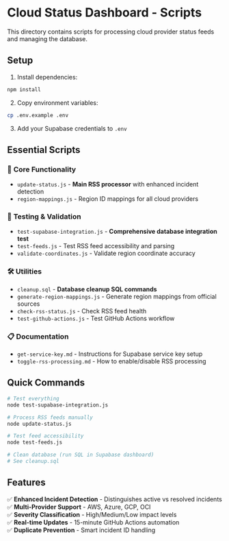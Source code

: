 # Cloud Status Dashboard - Scripts

This directory contains scripts for processing cloud provider status feeds and managing the database.

## Setup

1. Install dependencies:
```bash
npm install
```

2. Copy environment variables:
```bash
cp .env.example .env
```

3. Add your Supabase credentials to `.env`

## Essential Scripts

### 🚀 **Core Functionality**
- `update-status.js` - **Main RSS processor** with enhanced incident detection
- `region-mappings.js` - Region ID mappings for all cloud providers

### 🧪 **Testing & Validation**
- `test-supabase-integration.js` - **Comprehensive database integration test**
- `test-feeds.js` - Test RSS feed accessibility and parsing
- `validate-coordinates.js` - Validate region coordinate accuracy

### 🛠️ **Utilities**
- `cleanup.sql` - **Database cleanup SQL commands**
- `generate-region-mappings.js` - Generate region mappings from official sources
- `check-rss-status.js` - Check RSS feed health
- `test-github-actions.js` - Test GitHub Actions workflow

### 📋 **Documentation**
- `get-service-key.md` - Instructions for Supabase service key setup
- `toggle-rss-processing.md` - How to enable/disable RSS processing

## Quick Commands

```bash
# Test everything
node test-supabase-integration.js

# Process RSS feeds manually  
node update-status.js

# Test feed accessibility
node test-feeds.js

# Clean database (run SQL in Supabase dashboard)
# See cleanup.sql
```

## Features

✅ **Enhanced Incident Detection** - Distinguishes active vs resolved incidents  
✅ **Multi-Provider Support** - AWS, Azure, GCP, OCI  
✅ **Severity Classification** - High/Medium/Low impact levels  
✅ **Real-time Updates** - 15-minute GitHub Actions automation  
✅ **Duplicate Prevention** - Smart incident ID handling